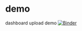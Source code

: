 # demo
dashboard upload demo
[![Binder](https://mybinder.org/badge_logo.svg)](https://mybinder.org/v2/gh/Apoorva-Sarah-Perepogu/demo/HEAD?urlpath=voila%2Frender%2FDashboard.ipynb)
